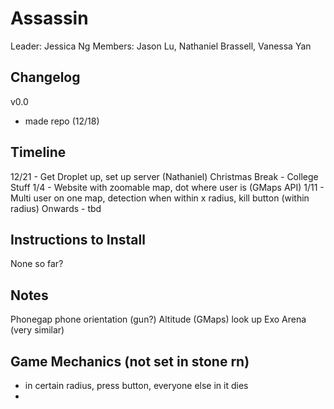 Assassin
========
Leader: Jessica Ng
Members: Jason Lu, Nathaniel Brassell, Vanessa Yan

Changelog
---------
v0.0
* made repo (12/18)

Timeline
--------
12/21 - Get Droplet up, set up server (Nathaniel)
Christmas Break - College Stuff
1/4 - Website with zoomable map, dot where user is (GMaps API)
1/11 - Multi user on one map, detection when within x radius, kill button (within radius)
Onwards - tbd

Instructions to Install
-----------------------
None so far?

Notes
-----
Phonegap
phone orientation (gun?)
Altitude (GMaps)
look up Exo Arena (very similar)

Game Mechanics (not set in stone rn)
------------------------------------
* in certain radius, press button, everyone else in it dies
* 
